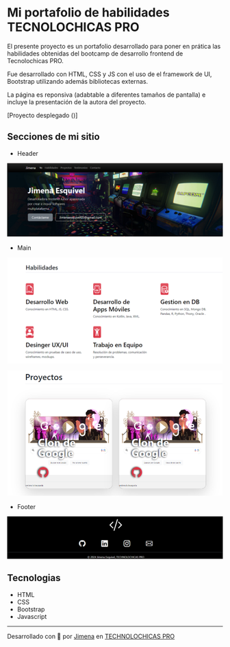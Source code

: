 # Mi portafolio de habilidades TECNOLOCHICAS PRO

El presente proyecto es un portafolio desarrollado para poner en prática las
habilidades obtenidas del bootcamp de desarrollo frontend de Tecnolochicas PRO.

Fue desarrollado con HTML, CSS y JS con el uso de el framework de UI, Bootstrap
utilizando además bibliotecas externas.

La página es reponsiva (adabtable a diferentes tamaños de pantalla) e incluye la 
presentación de la autora del proyecto.

[Proyecto desplegado ()]


## Secciones de mi sitio 


* Header

![Ecabezado](assets/encabezado.png)


* Main

![MainHabilidades](assets/main.png)

![MainProyectos](assets/proyecto.png)


* Footer


![MainProyectos](assets/footer.png)

## Tecnologias

* HTML
* CSS 
* Bootstrap
* Javascript
---

Desarrollado con  💜 por [Jimena](https://ephemeral-begonia-57ac43.netlify.app/) en [TECHNOLOCHICAS PRO](https://tecnolochicas.mx/)
